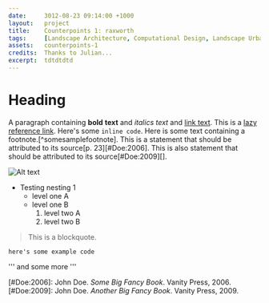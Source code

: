 ```yaml
---
date:     3012-08-23 09:14:00 +1000
layout:   project
title:    Counterpoints 1: raxworth
tags:     [Landscape Architecture, Computational Design, Landscape Urbanism, The Design Process]
assets:   counterpoints-1
credits:  Thanks to Julian...
excerpt:  tdtdtdtd
---
```


# Heading

A paragraph containing **bold** __text__ and *italics* _text_ and [link text](http://daringfireball.net). This is a [lazy reference link][]. Here's some ``inline code``. Here is some text containing a footnote.[^somesamplefootnote]. This is a statement that should be attributed to its source[p. 23][#Doe:2006]. This is also statement that should be attributed to its source[#Doe:2009][].

![Alt text](/path/to/img.jpg "Optional title")

* Testing nesting 1
    - level one A
    + level one B
        1. level two A
        2. level two B

> This is a blockquote.

    here's some example code

'''
    and some more
'''

[lazy reference link]: http://daringfireball.net
[#Doe:2006]: John Doe. *Some Big Fancy Book*.  Vanity Press, 2006.
[#Doe:2009]: John Doe. *Another Big Fancy Book*.  Vanity Press, 2009.